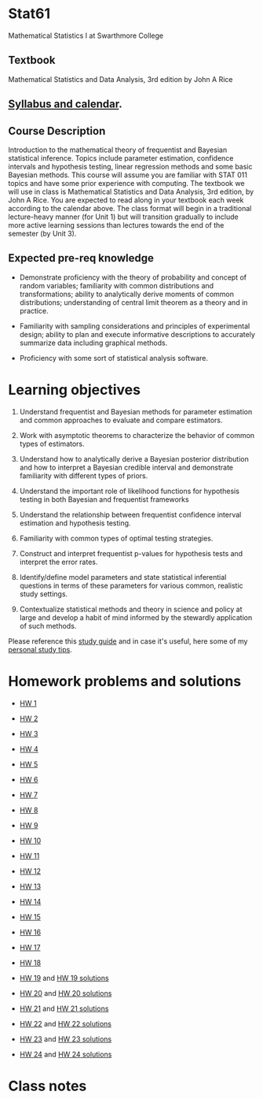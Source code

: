# Stat61

Mathematical Statistics I at Swarthmore College

## Textbook 

Mathematical Statistics and Data Analysis, 3rd edition by John A Rice 

## [Syllabus and calendar](https://github.com/ProfSuzy/Stat61/blob/main/F22%20Calendar%2C%20Syllabus%2C%20and%20Study%20Guide.pdf). 


## Course Description

Introduction to the mathematical theory of frequentist and Bayesian statistical inference. Topics include parameter estimation, confidence intervals and hypothesis testing, linear regression methods and some basic Bayesian methods. This course will assume you are familiar with STAT 011 topics and have some prior experience with computing. The textbook we will use in class is Mathematical Statistics and Data Analysis, 3rd edition, by John A Rice. You are expected to read along in your textbook each week according to the calendar above. The class format will begin in a traditional lecture-heavy manner (for Unit 1) but will transition gradually to include more active learning sessions than lectures towards the end of the semester (by Unit 3). 


## Expected pre-req knowledge  

* Demonstrate proficiency with the theory of probability and concept of random variables; familiarity with common distributions and transformations; ability to analytically derive moments of common distributions; understanding of central limit theorem as a theory and in practice. 

* Familiarity with sampling considerations and principles of experimental design; ability to plan and execute informative descriptions to accurately summarize data including graphical methods. 

* Proficiency with some sort of statistical analysis software.

# Learning objectives 

1. Understand frequentist and Bayesian methods for parameter estimation and common approaches to evaluate and compare estimators.  

2. Work with asymptotic theorems to characterize the behavior of common types of estimators. 

3. Understand how to analytically derive a Bayesian posterior distribution and how to interpret a Bayesian credible interval and demonstrate familiarity with different types of priors.  

4. Understand the important role of likelihood functions for hypothesis testing in both Bayesian and frequentist frameworks 

5. Understand the relationship between frequentist confidence interval estimation and hypothesis testing.  

6. Familiarity with common types of optimal testing strategies.

7. Construct and interpret frequentist p-values for hypothesis tests and interpret the error rates. 

8. Identify/define model parameters and state statistical inferential questions in terms of these parameters for various common, realistic study settings.   

9. Contextualize statistical methods and theory in science and policy at large and develop a habit of mind informed by the stewardly application of such methods. 


Please reference this [study guide](https://github.com/ProfSuzy/Stat61/study_guide.md) and in case it's useful, here some of my [personal study tips](https://github.com/ProfSuzy/Stat61/Homework_Study%Tips.pdf).

# Homework problems and solutions 

* [HW 1](https://github.com/ProfSuzy/Stat61/blob/main/hw1-template.pdf) 

* [HW 2](https://github.com/ProfSuzy/Stat61/blob/main/hw2-template.pdf)

* [HW 3](https://github.com/ProfSuzy/Stat61/blob/main/hw3-template.pdf)

* [HW 4](https://github.com/ProfSuzy/Stat61/blob/main/hw4-template.pdf)

* [HW 5](https://github.com/ProfSuzy/Stat61/blob/main/hw5-template.pdf)

* [HW 6](https://github.com/ProfSuzy/Stat61/blob/main/hw6-template.pdf)

* [HW 7](https://github.com/ProfSuzy/Stat61/blob/main/hw7-template.pdf)

* [HW 8](https://github.com/ProfSuzy/Stat61/blob/main/hw8-template.pdf)

* [HW 9](https://github.com/ProfSuzy/Stat61/blob/main/hw9-template.pdf)

* [HW 10](https://github.com/ProfSuzy/Stat61/blob/main/hw10-template.pdf)

* [HW 11](https://github.com/ProfSuzy/Stat61/blob/main/hw11-template.pdf)

* [HW 12](https://github.com/ProfSuzy/Stat61/blob/main/hw12-template.pdf)

* [HW 13](https://github.com/ProfSuzy/Stat61/blob/main/hw13-template.pdf)

* [HW 14](https://github.com/ProfSuzy/Stat61/blob/main/hw14-template.pdf)

* [HW 15](https://github.com/ProfSuzy/Stat61/blob/main/hw15-template.pdf)

* [HW 16](https://github.com/ProfSuzy/Stat61/blob/main/hw16-template.pdf)

* [HW 17](https://github.com/ProfSuzy/Stat61/blob/main/hw17-template.pdf)

* [HW 18](https://github.com/ProfSuzy/Stat61/blob/main/hw18-template.pdf)

* [HW 19](https://github.com/ProfSuzy/Stat61/blob/main/hw19-template.pdf) and [HW 19 solutions](https://github.com/ProfSuzy/Stat61/blob/main/hw19-solution.pdf)

* [HW 20](https://github.com/ProfSuzy/Stat61/blob/main/hw10-template.pdf) and [HW 20 solutions](https://github.com/ProfSuzy/Stat61/blob/main/hw20-solution.pdf)

* [HW 21](https://github.com/ProfSuzy/Stat61/blob/main/hw21-template.pdf) and [HW 21 solutions](https://github.com/ProfSuzy/Stat61/blob/main/hw21-solns.pdf)

* [HW 22](https://github.com/ProfSuzy/Stat61/blob/main/hw22-template.pdf) and [HW 22 solutions](https://github.com/ProfSuzy/Stat61/blob/main/hw11-solns.pdf)

* [HW 23](https://github.com/ProfSuzy/Stat61/blob/main/hw23-template.pdf) and [HW 23 solutions](https://github.com/ProfSuzy/Stat61/blob/main/hw23-solns.pdf)

* [HW 24](https://github.com/ProfSuzy/Stat61/blob/main/hw24-template.pdf) and [HW 24 solutions](https://github.com/ProfSuzy/Stat61/blob/main/hw24-solns.pdf)


# Class notes 
